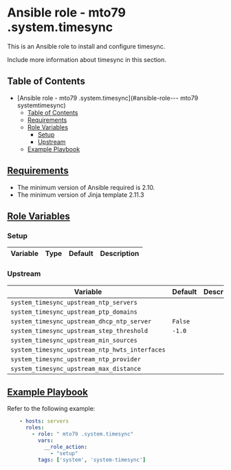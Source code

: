 # Ansible role -  mto79 .system.timesync

This is an Ansible role to install and configure timesync.

Include more information about timesync in this section.

## Table of Contents

- [Ansible role -  mto79 .system.timesync](#ansible-role--- mto79 systemtimesync)
  - [Table of Contents](#table-of-contents)
  - [Requirements](#requirements)
  - [Role Variables](#role-variables)
    - [Setup](#setup)
    - [Upstream](#upstream)
  - [Example Playbook](#example-playbook)

## [Requirements](#requirements)

- The minimum version of Ansible required is 2.10.
- The minimum version of Jinja template 2.11.3

## [Role Variables](#role-variables)

### Setup

| Variable                                     | Type       | Default           | Description |
|----------------------------------------------|------------|-------------------|-------------|

### Upstream

| Variable | Default | Description |
| -------- | ------- | ----------- |
| `system_timesync_upstream_ntp_servers` | | |
| `system_timesync_upstream_ptp_domains` | | |
| `system_timesync_upstream_dhcp_ntp_server` | `False`| |
| `system_timesync_upstream_step_threshold` | `-1.0` | |
| `system_timesync_upstream_min_sources` | | |
| `system_timesync_upstream_ntp_hwts_interfaces` | | |
| `system_timesync_upstream_ntp_provider` | | |
| `system_timesync_upstream_max_distance` | | |

## [Example Playbook](#example-playbook)

Refer to the following example:

```yaml
    - hosts: servers
      roles:
        - role: " mto79 .system.timesync"
          vars:
            __role_action:
              - "setup"
          tags: ['system', 'system-timesync']
```
